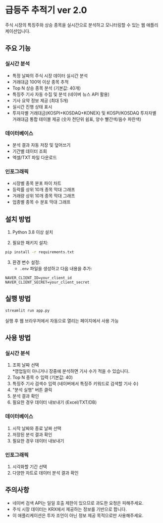 # 급등주 추적기 ver 2.0

주식 시장의 특징주와 상승 종목을 실시간으로 분석하고 모니터링할 수 있는 웹 애플리케이션입니다.

## 주요 기능

### 실시간 분석
- 특정 날짜의 주식 시장 데이터 실시간 분석
- 거래대금 100억 이상 종목 추적
- Top N 상승 종목 분석 (기본값: 40개)
- 특징주 기사 자동 수집 및 분석 (네이버 뉴스 API 활용)
- 기사 요약 정보 제공 (최대 5개)
- 실시간 진행 상태 표시
- 투자자별 거래대금(KOSPI+KOSDAQ+KONEX) 및 KOSPI/KOSDAQ 투자자별 거래대금 통합 테이블 제공 (숫자 천단위 쉼표, 양수 빨간색/음수 파란색)

### 데이터베이스
- 분석 결과 자동 저장 및 덮어쓰기
- 기간별 데이터 조회
- 엑셀/TXT 파일 다운로드

### 인포그래픽
- 시장별 종목 분포 파이 차트
- 등락률 상위 10개 종목 막대 그래프
- 거래량 상위 10개 종목 막대 그래프
- 업종별 종목 수 분포 막대 그래프

## 설치 방법

1. Python 3.8 이상 설치

2. 필요한 패키지 설치:
```bash
pip install -r requirements.txt
```

3. 환경 변수 설정:
   - `.env` 파일을 생성하고 다음 내용을 추가:
```
NAVER_CLIENT_ID=your_client_id
NAVER_CLIENT_SECRET=your_client_secret
```

## 실행 방법

```bash
streamlit run app.py
```

실행 후 웹 브라우저에서 자동으로 열리는 페이지에서 사용 가능

## 사용 방법

### 실시간 분석
1. 조회 날짜 선택  
   *영업일이 아니거나 장중에 분석하면 기사 수가 적을 수 있습니다.
2. Top N 종목 수 입력 (기본값: 40)
3. 특징주 기사 검색수 입력 (네이버에서 특징주 키워드로 검색할 기사 수)
4. "분석 실행" 버튼 클릭
5. 분석 결과 확인
6. 필요한 경우 데이터 내보내기 (Excel/TXT/DB)

### 데이터베이스
1. 시작 날짜와 종료 날짜 선택
2. 저장된 분석 결과 확인
3. 필요한 경우 데이터 내보내기

### 인포그래픽
1. 시각화할 기간 선택
2. 다양한 차트로 데이터 분석 결과 확인

## 주의사항

- 네이버 검색 API는 일일 호출 제한이 있으므로 과도한 요청은 피해주세요.
- 주식 시장 데이터는 KRX에서 제공하는 정보를 기반으로 합니다.
- 이 애플리케이션은 투자 조언이 아닌 정보 제공 목적으로만 사용해주세요. 